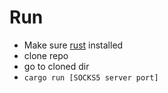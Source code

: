 # Run
* Make sure [rust](https://www.rust-lang.org/tools/install) installed
* clone repo    
* go to cloned dir
* `cargo run [SOCKS5 server port]`
